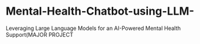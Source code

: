 # Mental-Health-Chatbot-using-LLM-
Leveraging Large Language Models for an AI-Powered Mental Health Support(MAJOR PROJECT
